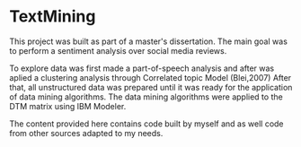 # TextMining

This project was built as part of a master's dissertation.
The main goal was to perform a sentiment analysis over social media reviews.

To explore data was first made a part-of-speech analysis and after was aplied a clustering analysis through Correlated topic Model (Blei,2007)
After that, all unstructured data was prepared until it was ready for the application of data mining algorithms.
The data mining algorithms were applied to the DTM matrix using IBM Modeler.

The content provided here contains code built by myself and as well code from other sources adapted to my needs.
